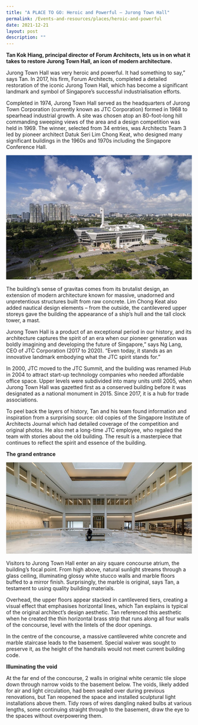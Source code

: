 ```yaml
---
title: "A PLACE TO GO: Heroic and Powerful – Jurong Town Hall"
permalink: /Events-and-resources/places/heroic-and-powerful
date: 2021-12-21
layout: post
description: ""
---
```

**Tan Kok Hiang, principal director of Forum Architects, lets us in on what it takes to restore Jurong Town Hall, an icon of modern architecture.**

Jurong Town Hall was very heroic and powerful. It had something to say,” says Tan. In 2017, his firm, Forum Architects, completed a detailed restoration of the iconic Jurong Town Hall, which has become a significant landmark and symbol of Singapore’s successful industrialisation efforts.

Completed in 1974, Jurong Town Hall served as the headquarters of Jurong Town Corporation (currently known as JTC Corporation) formed in 1968 to spearhead industrial growth. A site was chosen atop an 80-foot-long hill commanding sweeping views of the area and a design competition was held in 1969. The winner, selected from 34 entries, was Architects Team 3 led by pioneer architect Datuk Seri Lim Chong Keat, who designed many significant buildings in the 1960s and 1970s including the Singapore Conference Hall.

![Alt text for image on Isomer site](/images/jurong-town-hall-by-darren-soh/jurongtownhall_5.jpg)

The building’s sense of gravitas comes from its brutalist design, an extension of modern architecture known for massive, unadorned and unpretentious structures built from raw concrete. Lim Chong Keat also added nautical design elements – from the outside, the cantilevered upper storeys gave the building the appearance of a ship’s hull and the tall clock tower, a mast.

Jurong Town Hall is a product of an exceptional period in our history, and its architecture captures the spirit of an era when our pioneer generation was boldly imagining and developing the future of Singapore,” says Ng Lang, CEO of JTC Corporation (2017 to 2020). “Even today, it stands as an innovative landmark embodying what the JTC spirit stands for.”

In 2000, JTC moved to the JTC Summit, and the building was renamed iHub in 2004 to attract start-up technology companies who needed affordable office space. Upper levels were subdivided into many units until 2005, when Jurong Town Hall was gazetted first as a conserved building before it was designated as a national monument in 2015. Since 2017, it is a hub for trade associations.

To peel back the layers of history, Tan and his team found information and inspiration from a surprising source: old copies of the Singapore Institute of Architects Journal which had detailed coverage of the competition and original photos. He also met a long-time JTC employee, who regaled the team with stories about the old building. The result is a masterpiece that continues to reflect the spirit and essence of the building.

**The grand entrance**

![Alt text for image on Isomer site](/images/jurong-town-hall-by-darren-soh/jurongtownhall_3.jpg)

Visitors to Jurong Town Hall enter an airy square concourse atrium, the building’s focal point. From high above, natural sunlight streams through a glass ceiling, illuminating glossy white stucco walls and marble floors buffed to a mirror finish. Surprisingly, the marble is original, says Tan, a testament to using quality building materials.

Overhead, the upper floors appear stacked in cantilevered tiers, creating a visual effect that emphasises horizontal lines, which Tan explains is typical of the original architect’s design aesthetic. Tan referenced this aesthetic when he created the thin horizontal brass strip that runs along all four walls of the concourse, level with the lintels of the door openings.

In the centre of the concourse, a massive cantilevered white concrete and marble staircase leads to the basement. Special waiver was sought to preserve it, as the height of the handrails would not meet current building code.

**Illuminating the void**

At the far end of the concourse, 2 walls in original white ceramic tile slope down through narrow voids to the basement below. The voids, likely added for air and light circulation, had been sealed over during previous renovations, but Tan reopened the space and installed sculptural light installations above them. Tidy rows of wires dangling naked bulbs at various lengths, some continuing straight through to the basement, draw the eye to the spaces without overpowering them.



